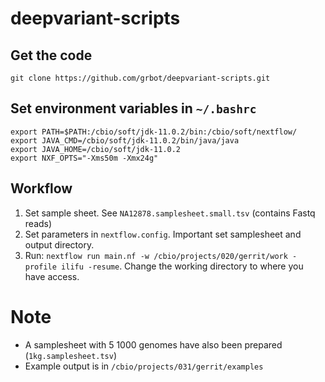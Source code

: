 # deepvariant-scripts

## Get the code
```
git clone https://github.com/grbot/deepvariant-scripts.git
```

## Set environment variables in `~/.bashrc`
```
export PATH=$PATH:/cbio/soft/jdk-11.0.2/bin:/cbio/soft/nextflow/
export JAVA_CMD=/cbio/soft/jdk-11.0.2/bin/java/java
export JAVA_HOME=/cbio/soft/jdk-11.0.2
export NXF_OPTS="-Xms50m -Xmx24g"
```

## Workflow

1) Set sample sheet. See `NA12878.samplesheet.small.tsv` (contains Fastq reads)
2) Set parameters in `nextflow.config`. Important set samplesheet and output directory.
3) Run: `nextflow run main.nf -w /cbio/projects/020/gerrit/work -profile ilifu -resume`. Change the working directory to where you have access.

# Note
- A samplesheet with 5 1000 genomes have also been prepared (`1kg.samplesheet.tsv`)
- Example output is in `/cbio/projects/031/gerrit/examples`
